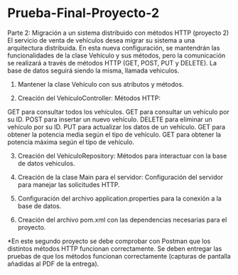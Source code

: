 # Prueba-Final-Proyecto-2

Parte 2: Migración a un sistema distribuido con métodos HTTP (proyecto 2)
El servicio de venta de vehículos desea migrar su sistema a una arquitectura distribuida. En esta nueva configuración, se mantendrán las funcionalidades de la clase Vehículo y sus métodos, pero la comunicación se realizará a través de métodos HTTP (GET, POST, PUT y DELETE). La base de datos seguirá siendo la misma, llamada vehiculos.

1. Mantener la clase Vehículo con sus atributos y métodos.

2. Creación del VehículoController:
Métodos HTTP:

GET para consultar todos los vehículos.
GET para consultar un vehículo por su ID.
POST para insertar un nuevo vehículo.
DELETE para eliminar un vehículo por su ID.
PUT para actualizar los datos de un vehículo.
GET para obtener la potencia media según el tipo de vehículo.
GET para obtener la potencia máxima según el tipo de vehículo.


3. Creación del VehículoRepository:
Métodos para interactuar con la base de datos vehiculos.


4. Creación de la clase Main para el servidor:
Configuración del servidor para manejar las solicitudes HTTP.


5. Configuración del archivo application.properties para la conexión a la base de datos.

6. Creación del archivo pom.xml con las dependencias necesarias para el proyecto.

*En este segundo proyecto se debe comprobar con Postman que los distintos métodos HTTP funcionan correctamente. Se deben entregar las pruebas de que los métodos funcionan correctamente (capturas de pantalla añadidas al PDF de la entrega).
